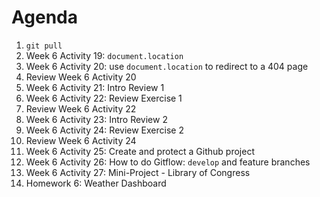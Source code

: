 # Agenda

1. `git pull`
1. Week 6 Activity 19: `document.location`
1. Week 6 Activity 20: use `document.location` to redirect to a 404 page
1. Review Week 6 Activity 20
1. Week 6 Activity 21: Intro Review 1
1. Week 6 Activity 22: Review Exercise 1
1. Review Week 6 Activity 22
1. Week 6 Activity 23: Intro Review 2
1. Week 6 Activity 24: Review Exercise 2
1. Review Week 6 Activity 24
1. Week 6 Activity 25: Create and protect a Github project
1. Week 6 Activity 26: How to do Gitflow: `develop` and feature branches
1. Week 6 Activity 27: Mini-Project - Library of Congress
1. Homework 6: Weather Dashboard
